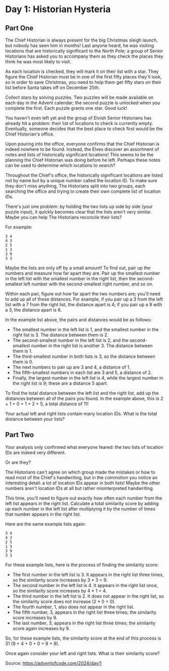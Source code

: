 # Day 1: Historian Hysteria

## Part One

The Chief Historian is always present for the big Christmas sleigh launch, but nobody has seen him in months! Last anyone heard, he was visiting locations that are historically significant to the North Pole; a group of Senior Historians has asked you to accompany them as they check the places they think he was most likely to visit.

As each location is checked, they will mark it on their list with a star. They figure the Chief Historian must be in one of the first fifty places they'll look, so in order to save Christmas, you need to help them get fifty stars on their list before Santa takes off on December 25th.

Collect stars by solving puzzles. Two puzzles will be made available on each day in the Advent calendar; the second puzzle is unlocked when you complete the first. Each puzzle grants one star. Good luck!

You haven't even left yet and the group of Elvish Senior Historians has already hit a problem: their list of locations to check is currently empty. Eventually, someone decides that the best place to check first would be the Chief Historian's office.

Upon pouring into the office, everyone confirms that the Chief Historian is indeed nowhere to be found. Instead, the Elves discover an assortment of notes and lists of historically significant locations! This seems to be the planning the Chief Historian was doing before he left. Perhaps these notes can be used to determine which locations to search?

Throughout the Chief's office, the historically significant locations are listed not by name but by a unique number called the location ID. To make sure they don't miss anything, The Historians split into two groups, each searching the office and trying to create their own complete list of location IDs.

There's just one problem: by holding the two lists up side by side (your puzzle input), it quickly becomes clear that the lists aren't very similar. Maybe you can help The Historians reconcile their lists?

For example:

    3 4
    4 3
    2 5
    1 3
    3 9
    3 3

Maybe the lists are only off by a small amount! To find out, pair up the numbers and measure how far apart they are. Pair up the smallest number in the left list with the smallest number in the right list, then the second-smallest left number with the second-smallest right number, and so on.

Within each pair, figure out how far apart the two numbers are; you'll need to add up all of those distances. For example, if you pair up a 3 from the left list with a 7 from the right list, the distance apart is 4; if you pair up a 9 with a 3, the distance apart is 6.

In the example list above, the pairs and distances would be as follows:

-   The smallest number in the left list is 1, and the smallest number in the right list is 3. The distance between them is 2.
-   The second-smallest number in the left list is 2, and the second-smallest number in the right list is another 3. The distance between them is 1.
-   The third-smallest number in both lists is 3, so the distance between them is 0.
-   The next numbers to pair up are 3 and 4, a distance of 1.
-   The fifth-smallest numbers in each list are 3 and 5, a distance of 2.
-   Finally, the largest number in the left list is 4, while the largest number in the right list is 9; these are a distance 5 apart.

To find the total distance between the left list and the right list, add up the distances between all of the pairs you found. In the example above, this is 2 + 1 + 0 + 1 + 2 + 5, a total distance of 11!

Your actual left and right lists contain many location IDs. What is the total distance between your lists?

## Part Two

Your analysis only confirmed what everyone feared: the two lists of location IDs are indeed very different.

Or are they?

The Historians can't agree on which group made the mistakes or how to read most of the Chief's handwriting, but in the commotion you notice an interesting detail: a lot of location IDs appear in both lists! Maybe the other numbers aren't location IDs at all but rather misinterpreted handwriting.

This time, you'll need to figure out exactly how often each number from the left list appears in the right list. Calculate a total similarity score by adding up each number in the left list after multiplying it by the number of times that number appears in the right list.

Here are the same example lists again:

    3 4
    4 3
    2 5
    1 3
    3 9
    3 3

For these example lists, here is the process of finding the similarity score:

-   The first number in the left list is 3. It appears in the right list three times, so the similarity score increases by 3 \* 3 = 9.
-   The second number in the left list is 4. It appears in the right list once, so the similarity score increases by 4 \* 1 = 4.
-   The third number in the left list is 2. It does not appear in the right list, so the similarity score does not increase (2 \* 0 = 0).
-   The fourth number, 1, also does not appear in the right list.
-   The fifth number, 3, appears in the right list three times; the similarity score increases by 9.
-   The last number, 3, appears in the right list three times; the similarity score again increases by 9.

So, for these example lists, the similarity score at the end of this process is 31 (9 + 4 + 0 + 0 + 9 + 9).

Once again consider your left and right lists. What is their similarity score?

Source: https://adventofcode.com/2024/day/1
